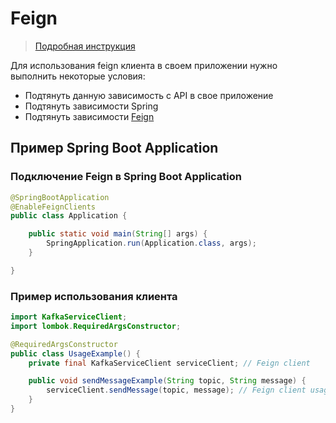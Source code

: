 # Feign
>[Подробная инструкция](https://cloud.spring.io/spring-cloud-netflix/multi/multi_spring-cloud-feign.html)


Для использования feign клиента в своем приложении нужно выполнить некоторые условия:
- Подтянуть данную зависимость с API в свое приложение
- Подтянуть зависимости Spring
- Подтянуть зависимости [Feign](https://mvnrepository.com/artifact/org.springframework.cloud/spring-cloud-starter-feign) 

## Пример Spring Boot Application
### Подключение Feign в Spring Boot Application 
```java
@SpringBootApplication
@EnableFeignClients
public class Application {

    public static void main(String[] args) {
        SpringApplication.run(Application.class, args);
    }

}
```
### Пример использования клиента
```java
import KafkaServiceClient;
import lombok.RequiredArgsConstructor;

@RequiredArgsConstructor
public class UsageExample() {
    private final KafkaServiceClient serviceClient; // Feign client

    public void sendMessageExample(String topic, String message) {
        serviceClient.sendMessage(topic, message); // Feign client usage
    }
}
```
